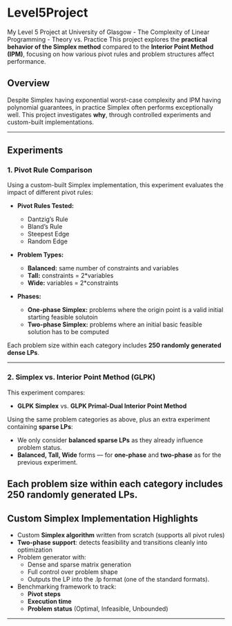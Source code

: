 # Level5Project
My Level 5 Project at University of Glasgow - The Complexity of Linear Programming - Theory vs. Practice
This project explores the **practical behavior of the Simplex method** compared to the **Interior Point Method (IPM)**, focusing on how various pivot rules and problem structures affect performance.

## Overview

Despite Simplex having exponential worst-case complexity and IPM having polynomial guarantees, in practice Simplex often performs exceptionally well. This project investigates **why**, through controlled experiments and custom-built implementations.

---

## Experiments

### 1. **Pivot Rule Comparison**

Using a custom-built Simplex implementation, this experiment evaluates the impact of different pivot rules:

- **Pivot Rules Tested:**
  - Dantzig’s Rule
  - Bland’s Rule
  - Steepest Edge
  - Random Edge

- **Problem Types:**
  - **Balanced:** same number of constraints and variables
  - **Tall:** constraints = 2*variables
  - **Wide:** variables = 2*constraints

- **Phases:**
  - **One-phase Simplex:** problems where the origin point is a valid initial starting feasible solutoin
  - **Two-phase Simplex:** problems where an initial basic feasible solution has to be computed

Each problem size within each category includes **250 randomly generated dense LPs**.

---

### 2. **Simplex vs. Interior Point Method (GLPK)**

This experiment compares:
- **GLPK Simplex** vs. **GLPK Primal-Dual Interior Point Method**

Using the same problem categories as above, plus an extra experiment containing **sparse LPs**:
- We only consider **balanced sparse LPs** as they already influence problem status.
- **Balanced, Tall, Wide** forms — for **one-phase** and **two-phase** as for the previous experiment.

Each problem size within each category includes **250 randomly generated LPs**.
---

## Custom Simplex Implementation Highlights

- Custom **Simplex algorithm** written from scratch (supports all pivot rules)
- **Two-phase support**: detects feasibility and transitions cleanly into optimization
- Problem generator with:
  - Dense and sparse matrix generation
  - Full control over problem shape
  - Outputs the LP into the .lp format (one of the standard formats).
- Benchmarking framework to track:
  - **Pivot steps**
  - **Execution time**
  - **Problem status** (Optimal, Infeasible, Unbounded)
---

